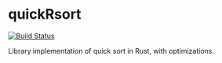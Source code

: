 # quickRsort

[![Build Status](https://app.travis-ci.com/MatanyaLoewenthal/quickRsort.svg?branch=v0.2.7)](https://app.travis-ci.com/MatanyaLoewenthal/quickRsort)

Library implementation of quick sort in Rust, with optimizations.
